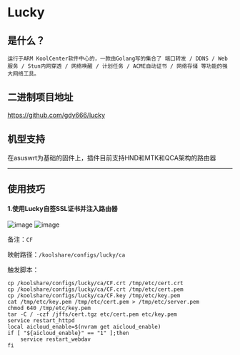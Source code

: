 # Lucky

## 是什么？
`运行于ARM KoolCenter软件中心的，一款由Golang写的集合了 端口转发 / DDNS / Web服务 / Stun内网穿透 / 网络唤醒 / 计划任务 / ACME自动证书 / 网络存储 等功能的强大网络工具。`

## 二进制项目地址
https://github.com/gdy666/lucky


## 机型支持

在asuswrt为基础的固件上，插件目前支持HND和MTK和QCA架构的路由器


---
## 使用技巧

#### 1.使用Lucky自签SSL证书并注入路由器

![image](https://github.com/user-attachments/assets/9b1a992d-418a-4b6d-a8dd-46433886062d)
![image](https://github.com/user-attachments/assets/feb70855-7fc8-4f2a-a939-58eba3a5637d)

备注：`CF`

映射路径：`/koolshare/configs/lucky/ca`

触发脚本：
```
cp /koolshare/configs/lucky/ca/CF.crt /tmp/etc/cert.crt
cp /koolshare/configs/lucky/ca/CF.crt /tmp/etc/cert.pem
cp /koolshare/configs/lucky/ca/CF.key /tmp/etc/key.pem
cat /tmp/etc/key.pem /tmp/etc/cert.pem > /tmp/etc/server.pem
chmod 640 /tmp/etc/key.pem
tar -C / -czf /jffs/cert.tgz etc/cert.pem etc/key.pem
service restart_httpd
local aicloud_enable=$(nvram get aicloud_enable)
if [ "${aicloud_enable}" == "1" ];then
	service restart_webdav
fi
```
